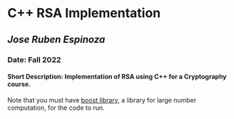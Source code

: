 # **C++ RSA Implementation**
## *Jose Ruben Espinoza*
### Date: Fall 2022
#### Short Description: Implementation of RSA using C++ for a Cryptography course. 

Note that you must have [boost library](https://www.boost.org/), a library for large number computation, for the code to run. 

